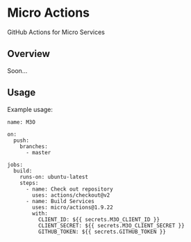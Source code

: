 # Micro Actions

GitHub Actions for Micro Services

## Overview

Soon...

## Usage

Example usage:

```
name: M3O

on: 
  push:
    branches:
      - master

jobs:
  build:
    runs-on: ubuntu-latest
    steps:
      - name: Check out repository
        uses: actions/checkout@v2
      - name: Build Services
        uses: micro/actions@1.9.22
        with:
          CLIENT_ID: ${{ secrets.M3O_CLIENT_ID }}
          CLIENT_SECRET: ${{ secrets.M3O_CLIENT_SECRET }}
          GITHUB_TOKEN: ${{ secrets.GITHUB_TOKEN }}
```
